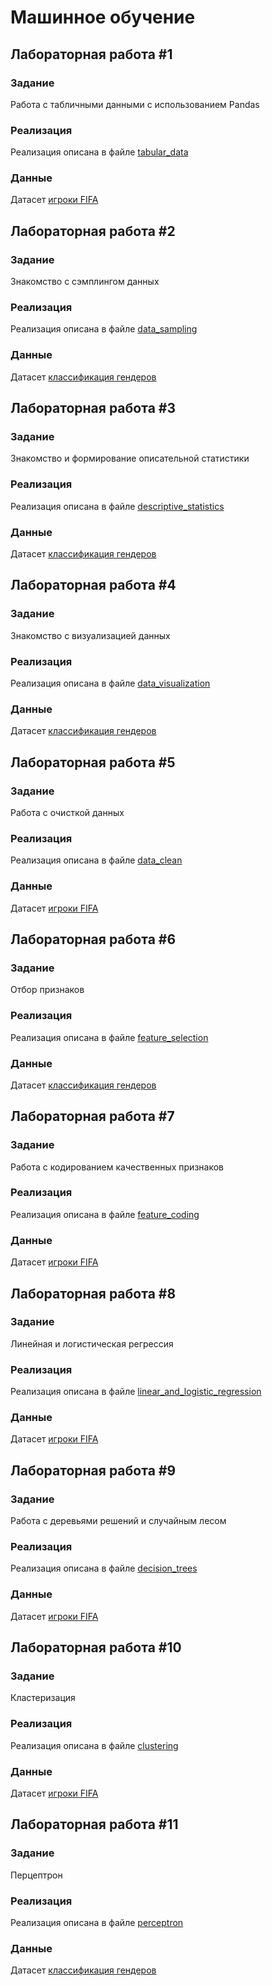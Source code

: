 # Машинное обучение

## Лабораторная работа #1
### Задание
Работа с табличными данными с использованием Pandas
### Реализация
Реализация описана в файле [tabular_data](tabular_data.ipynb)
### Данные
Датасет [игроки FIFA](datasets/fifa_players.csv)

## Лабораторная работа #2
### Задание
Знакомство с сэмплингом данных
### Реализация
Реализация описана в файле [data_sampling](data_sampling.ipynb)
### Данные
Датасет [классификация гендеров](datasets/gender_classification.csv)

## Лабораторная работа #3
### Задание
Знакомство и формирование описательной статистики
### Реализация
Реализация описана в файле [descriptive_statistics](descriptive_statistics.ipynb)
### Данные
Датасет [классификация гендеров](datasets/gender_classification.csv)

## Лабораторная работа #4
### Задание
Знакомство с визуализацией данных
### Реализация
Реализация описана в файле [data_visualization](data_visualization.ipynb)
### Данные
Датасет [классификация гендеров](datasets/gender_classification.csv)

## Лабораторная работа #5
### Задание
Работа с очисткой данных
### Реализация
Реализация описана в файле [data_clean](data_clean.ipynb)
### Данные
Датасет [игроки FIFA](datasets/fifa_players.csv)

## Лабораторная работа #6
### Задание
Отбор признаков
### Реализация
Реализация описана в файле [feature_selection](feature_selection.ipynb)
### Данные
Датасет [классификация гендеров](datasets/gender_classification.csv)

## Лабораторная работа #7
### Задание
Работа с кодированием качественных признаков
### Реализация
Реализация описана в файле [feature_coding](feature_coding.ipynb)
### Данные
Датасет [игроки FIFA](datasets/gender_classification.csv)

## Лабораторная работа #8
### Задание
Линейная и логистическая регрессия
### Реализация
Реализация описана в файле [linear_and_logistic_regression](linear_and_logistic_regression.ipynb)
### Данные
Датасет [игроки FIFA](datasets/fifa_players.csv)

## Лабораторная работа #9
### Задание
Работа с деревьями решений и случайным лесом
### Реализация
Реализация описана в файле [decision_trees](decision_trees.ipynb)
### Данные
Датасет [игроки FIFA](datasets/fifa_players.csv)

## Лабораторная работа #10
### Задание
Кластеризация
### Реализация
Реализация описана в файле [сlustering](сlustering.ipynb)
### Данные
Датасет [игроки FIFA](datasets/fifa_players.csv)

## Лабораторная работа #11
### Задание
Перцептрон
### Реализация
Реализация описана в файле [perceptron](сlustering.ipynb)
### Данные
Датасет [классификация гендеров](datasets/gender_classification.csv)
